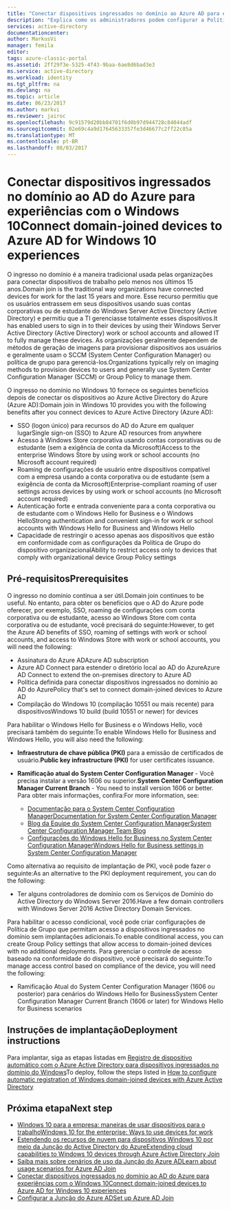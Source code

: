 ```yaml
---
title: "Conectar dispositivos ingressados no domínio ao Azure AD para experiências com Windows 10 | Microsoft Docs"
description: "Explica como os administradores podem configurar a Política de Grupo para permitir que dispositivos ingressem no domínio da rede corporativa."
services: active-directory
documentationcenter: 
author: MarkusVi
manager: femila
editor: 
tags: azure-classic-portal
ms.assetid: 2ff29f3e-5325-4f43-9baa-6ae8d6bad3e3
ms.service: active-directory
ms.workload: identity
ms.tgt_pltfrm: na
ms.devlang: na
ms.topic: article
ms.date: 06/23/2017
ms.author: markvi
ms.reviewer: jairoc
ms.openlocfilehash: 9c91579d20bb84701f6d0b97d944728c84044adf
ms.sourcegitcommit: 02e69c4a9d17645633357fe3d46677c2ff22c85a
ms.translationtype: MT
ms.contentlocale: pt-BR
ms.lasthandoff: 08/03/2017
---
```

# <a name="connect-domain-joined-devices-to-azure-ad-for-windows-10-experiences"></a><span data-ttu-id="cea6b-103">Conectar dispositivos ingressados no domínio ao AD do Azure para experiências com o Windows 10</span><span class="sxs-lookup"><span data-stu-id="cea6b-103">Connect domain-joined devices to Azure AD for Windows 10 experiences</span></span>
<span data-ttu-id="cea6b-104">O ingresso no domínio é a maneira tradicional usada pelas organizações para conectar dispositivos de trabalho pelo menos nos últimos 15 anos.</span><span class="sxs-lookup"><span data-stu-id="cea6b-104">Domain join is the traditional way organizations have connected devices for work for the last 15 years and more.</span></span> <span data-ttu-id="cea6b-105">Esse recurso permitiu que os usuários entrassem em seus dispositivos usando suas contas corporativas ou de estudante do Windows Server Active Directory (Active Directory) e permitiu que a TI gerenciasse totalmente esses dispositivos.</span><span class="sxs-lookup"><span data-stu-id="cea6b-105">It has enabled users to sign in to their devices by using their Windows Server Active Directory (Active Directory) work or school accounts and allowed IT to fully manage these devices.</span></span> <span data-ttu-id="cea6b-106">As organizações geralmente dependem de métodos de geração de imagens para provisionar dispositivos aos usuários e geralmente usam o SCCM (System Center Configuration Manager) ou política de grupo para gerenciá-los.</span><span class="sxs-lookup"><span data-stu-id="cea6b-106">Organizations typically rely on imaging methods to provision devices to users and generally use System Center Configuration Manager (SCCM) or Group Policy to manage them.</span></span>


<span data-ttu-id="cea6b-107">O ingresso no domínio no Windows 10 fornece os seguintes benefícios depois de conectar os dispositivos ao Azure Active Directory do Azure (Azure AD):</span><span class="sxs-lookup"><span data-stu-id="cea6b-107">Domain join in Windows 10 provides you with the following benefits after you connect devices to Azure Active Directory (Azure AD):</span></span>

* <span data-ttu-id="cea6b-108">SSO (logon único) para recursos do AD do Azure em qualquer lugar</span><span class="sxs-lookup"><span data-stu-id="cea6b-108">Single sign-on (SSO) to Azure AD resources from anywhere</span></span>
* <span data-ttu-id="cea6b-109">Acesso à Windows Store corporativa usando contas corporativas ou de estudante (sem a exigência de conta da Microsoft)</span><span class="sxs-lookup"><span data-stu-id="cea6b-109">Access to the enterprise Windows Store by using work or school accounts (no Microsoft account required)</span></span>
* <span data-ttu-id="cea6b-110">Roaming de configurações de usuário entre dispositivos compatível com a empresa usando a conta corporativa ou de estudante (sem a exigência de conta da Microsoft)</span><span class="sxs-lookup"><span data-stu-id="cea6b-110">Enterprise-compliant roaming of user settings across devices by using work or school accounts (no Microsoft account required)</span></span>
* <span data-ttu-id="cea6b-111">Autenticação forte e entrada conveniente para a conta corporativa ou de estudante com o Windows Hello for Business e o Windows Hello</span><span class="sxs-lookup"><span data-stu-id="cea6b-111">Strong authentication and convenient sign-in for work or school accounts with Windows Hello for Business and Windows Hello</span></span>
* <span data-ttu-id="cea6b-112">Capacidade de restringir o acesso apenas aos dispositivos que estão em conformidade com as configurações da Política de Grupo do dispositivo organizacional</span><span class="sxs-lookup"><span data-stu-id="cea6b-112">Ability to restrict access only to devices that comply with organizational device Group Policy settings</span></span>

## <a name="prerequisites"></a><span data-ttu-id="cea6b-113">Pré-requisitos</span><span class="sxs-lookup"><span data-stu-id="cea6b-113">Prerequisites</span></span>
<span data-ttu-id="cea6b-114">O ingresso no domínio continua a ser útil.</span><span class="sxs-lookup"><span data-stu-id="cea6b-114">Domain join continues to be useful.</span></span> <span data-ttu-id="cea6b-115">No entanto, para obter os benefícios que o AD do Azure pode oferecer, por exemplo, SSO, roaming de configurações com conta corporativa ou de estudante, acesso ao Windows Store com conta corporativa ou de estudante, você precisará do seguinte:</span><span class="sxs-lookup"><span data-stu-id="cea6b-115">However, to get the Azure AD benefits of SSO, roaming of settings with work or school accounts, and access to Windows Store with work or school accounts, you will need the following:</span></span>

* <span data-ttu-id="cea6b-116">Assinatura do Azure AD</span><span class="sxs-lookup"><span data-stu-id="cea6b-116">Azure AD subscription</span></span>
* <span data-ttu-id="cea6b-117">Azure AD Connect para estender o diretório local ao AD do Azure</span><span class="sxs-lookup"><span data-stu-id="cea6b-117">Azure AD Connect to extend the on-premises directory to Azure AD</span></span>
* <span data-ttu-id="cea6b-118">Política definida para conectar dispositivos ingressados no domínio ao AD do Azure</span><span class="sxs-lookup"><span data-stu-id="cea6b-118">Policy that's set to connect domain-joined devices to Azure AD</span></span>
* <span data-ttu-id="cea6b-119">Compilação do Windows 10 (compilação 10551 ou mais recente) para dispositivos</span><span class="sxs-lookup"><span data-stu-id="cea6b-119">Windows 10 build (build 10551 or newer) for devices</span></span>

<span data-ttu-id="cea6b-120">Para habilitar o Windows Hello for Business e o Windows Hello, você precisará também do seguinte:</span><span class="sxs-lookup"><span data-stu-id="cea6b-120">To enable Windows Hello for Business and Windows Hello, you will also need the following:</span></span>

- <span data-ttu-id="cea6b-121">**Infraestrutura de chave pública (PKI)** para a emissão de certificados de usuário.</span><span class="sxs-lookup"><span data-stu-id="cea6b-121">**Public key infrastructure (PKI)** for user certificates issuance.</span></span>

- <span data-ttu-id="cea6b-122">**Ramificação atual do System Center Configuration Manager** - Você precisa instalar a versão 1606 ou superior.</span><span class="sxs-lookup"><span data-stu-id="cea6b-122">**System Center Configuration Manager Current Branch** - You need to install version 1606 or better.</span></span>  
<span data-ttu-id="cea6b-123">Para obter mais informações, confira:</span><span class="sxs-lookup"><span data-stu-id="cea6b-123">For more information, see:</span></span> 
    - [<span data-ttu-id="cea6b-124">Documentação para o System Center Configuration Manager</span><span class="sxs-lookup"><span data-stu-id="cea6b-124">Documentation for System Center Configuration Manager</span></span>](https://technet.microsoft.com/library/mt346023.aspx)
    - [<span data-ttu-id="cea6b-125">Blog da Equipe do System Center Configuration Manager</span><span class="sxs-lookup"><span data-stu-id="cea6b-125">System Center Configuration Manager Team Blog</span></span>](http://blogs.technet.com/b/configmgrteam/archive/2015/09/23/now-available-update-for-system-center-config-manager-tp3.aspx)
    - [<span data-ttu-id="cea6b-126">Configurações do Windows Hello for Business no System Center Configuration Manager</span><span class="sxs-lookup"><span data-stu-id="cea6b-126">Windows Hello for Business settings in System Center Configuration Manager</span></span>](https://docs.microsoft.com/sccm/protect/deploy-use/windows-hello-for-business-settings)

<span data-ttu-id="cea6b-127">Como alternativa ao requisito de implantação de PKI, você pode fazer o seguinte:</span><span class="sxs-lookup"><span data-stu-id="cea6b-127">As an alternative to the PKI deployment requirement, you can do the following:</span></span>

* <span data-ttu-id="cea6b-128">Ter alguns controladores de domínio com os Serviços de Domínio do Active Directory do Windows Server 2016.</span><span class="sxs-lookup"><span data-stu-id="cea6b-128">Have a few domain controllers with Windows Server 2016 Active Directory Domain Services.</span></span>

<span data-ttu-id="cea6b-129">Para habilitar o acesso condicional, você pode criar configurações de Política de Grupo que permitam acesso a dispositivos ingressados no domínio sem implantações adicionais.</span><span class="sxs-lookup"><span data-stu-id="cea6b-129">To enable conditional access, you can create Group Policy settings that allow access to domain-joined devices with no additional deployments.</span></span> <span data-ttu-id="cea6b-130">Para gerenciar o controle de acesso baseado na conformidade do dispositivo, você precisará do seguinte:</span><span class="sxs-lookup"><span data-stu-id="cea6b-130">To manage access control based on compliance of the device, you will need the following:</span></span>

* <span data-ttu-id="cea6b-131">Ramificação Atual do System Center Configuration Manager (1606 ou posterior) para cenários do Windows Hello for Business</span><span class="sxs-lookup"><span data-stu-id="cea6b-131">System Center Configuration Manager Current Branch (1606 or later) for Windows Hello for Business scenarios</span></span>

## <a name="deployment-instructions"></a><span data-ttu-id="cea6b-132">Instruções de implantação</span><span class="sxs-lookup"><span data-stu-id="cea6b-132">Deployment instructions</span></span>

<span data-ttu-id="cea6b-133">Para implantar, siga as etapas listadas em [Registro de dispositivo automático com o Azure Active Directory para dispositivos ingressados no domínio do Windows](active-directory-conditional-access-automatic-device-registration-setup.md)</span><span class="sxs-lookup"><span data-stu-id="cea6b-133">To deploy, follow the steps listed in [How to configure automatic registration of Windows domain-joined devices with Azure Active Directory](active-directory-conditional-access-automatic-device-registration-setup.md)</span></span>

## <a name="next-step"></a><span data-ttu-id="cea6b-134">Próxima etapa</span><span class="sxs-lookup"><span data-stu-id="cea6b-134">Next step</span></span>
* [<span data-ttu-id="cea6b-135">Windows 10 para a empresa: maneiras de usar dispositivos para o trabalho</span><span class="sxs-lookup"><span data-stu-id="cea6b-135">Windows 10 for the enterprise: Ways to use devices for work</span></span>](active-directory-azureadjoin-windows10-devices-overview.md)
* [<span data-ttu-id="cea6b-136">Estendendo os recursos de nuvem para dispositivos Windows 10 por meio da Junção do Active Directory do Azure</span><span class="sxs-lookup"><span data-stu-id="cea6b-136">Extending cloud capabilities to Windows 10 devices through Azure Active Directory Join</span></span>](active-directory-azureadjoin-user-upgrade.md)
* [<span data-ttu-id="cea6b-137">Saiba mais sobre cenários de uso da Junção do Azure AD</span><span class="sxs-lookup"><span data-stu-id="cea6b-137">Learn about usage scenarios for Azure AD Join</span></span>](active-directory-azureadjoin-deployment-aadjoindirect.md)
* [<span data-ttu-id="cea6b-138">Conectar dispositivos ingressados no domínio ao AD do Azure para experiências com o Windows 10</span><span class="sxs-lookup"><span data-stu-id="cea6b-138">Connect domain-joined devices to Azure AD for Windows 10 experiences</span></span>](active-directory-azureadjoin-devices-group-policy.md)
* [<span data-ttu-id="cea6b-139">Configurar a Junção do Azure AD</span><span class="sxs-lookup"><span data-stu-id="cea6b-139">Set up Azure AD Join</span></span>](active-directory-azureadjoin-setup.md)

